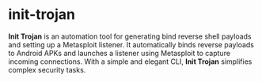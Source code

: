 # init-trojan
**Init Trojan** is an automation tool for generating bind reverse shell payloads and setting up a Metasploit listener. It automatically binds reverse payloads to Android APKs and launches a listener using Metasploit to capture incoming connections. With a simple and elegant CLI, **Init Trojan** simplifies complex security tasks.
